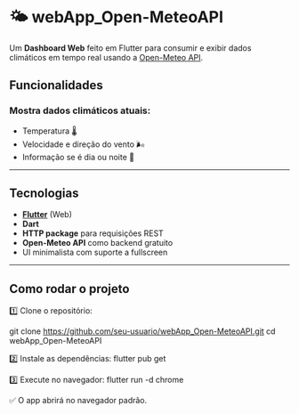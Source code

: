 # 🌤️ webApp_Open-MeteoAPI

Um **Dashboard Web** feito em Flutter para consumir e exibir dados climáticos em tempo real usando a [Open-Meteo API](https://open-meteo.com/).  

## Funcionalidades

### Mostra dados climáticos atuais:  
- Temperatura 🌡️  
- Velocidade e direção do vento 🌬️  
- Informação se é dia ou noite 🌙  

---

## Tecnologias

- **[Flutter](https://flutter.dev/)** (Web)
- **Dart**
- **HTTP package** para requisições REST
- **Open-Meteo API** como backend gratuito
- UI minimalista com suporte a fullscreen

---

## Como rodar o projeto

1️⃣ Clone o repositório:

git clone https://github.com/seu-usuario/webApp_Open-MeteoAPI.git
cd webApp_Open-MeteoAPI

2️⃣ Instale as dependências:
flutter pub get

3️⃣ Execute no navegador:
flutter run -d chrome

✅ O app abrirá no navegador padrão.
